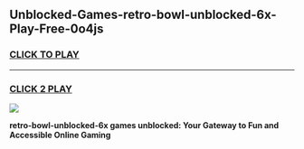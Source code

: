 
## Unblocked-Games-retro-bowl-unblocked-6x-Play-Free-0o4js
<h3>
<a href="https://premium76.site?title=retro-bowl-unblocked-6x&ref=18A1">CLICK TO PLAY</a></h3>
<hr>

<h3>
<a href="https://premium76.site?title=retro-bowl-unblocked-6x&ref=18A1">CLICK 2 PLAY</a>
  
</h3>

<a href="https://premium76.site?title=retro-bowl-unblocked-6x&ref=18A1"><img src="https://clearcache.store/games.png"></a>


**retro-bowl-unblocked-6x games unblocked: Your Gateway to Fun and Accessible Online Gaming**
